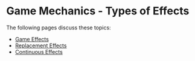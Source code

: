 # Game Mechanics - Types of Effects

The following pages discuss these topics:

* [Game Effects](types-of-effects-game-effects.md)
* [Replacement Effects](types-of-effects-replacement-effects.md)
* [Continuous Effects](types-of-effects-continuous-effects/)
